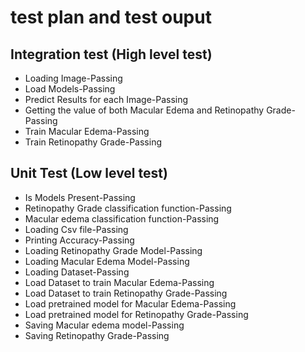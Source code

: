 # test plan and test ouput

## Integration test (High level test)
*   Loading Image-Passing
*   Load Models-Passing
*   Predict Results for each Image-Passing
*   Getting the value of both Macular Edema and Retinopathy Grade-Passing
*   Train Macular Edema-Passing
*   Train Retinopathy Grade-Passing

## Unit Test (Low level test)

*   Is Models Present-Passing
*   Retinopathy Grade classification function-Passing
*   Macular edema classification function-Passing
*   Loading Csv file-Passing
*   Printing Accuracy-Passing
*   Loading Retinopathy Grade Model-Passing
*   Loading Macular Edema Model-Passing
*   Loading Dataset-Passing
*   Load Dataset to train Macular Edema-Passing 
*   Load Dataset to train Retinopathy Grade-Passing
*   Load pretrained model for Macular Edema-Passing
*   Load pretrained model for Retinopathy Grade-Passing
*   Saving Macular edema model-Passing
*   Saving Retinopathy Grade-Passing
